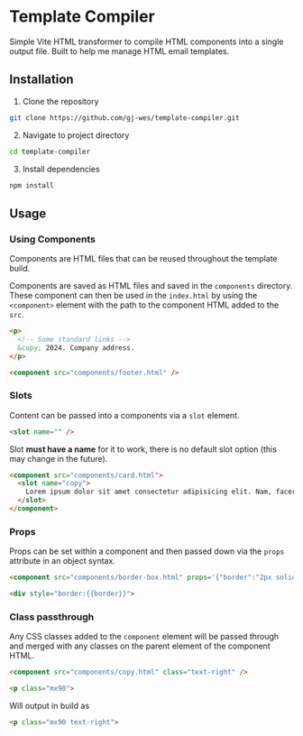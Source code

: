 # Template Compiler

Simple Vite HTML transformer to compile HTML components into a single output file. Built to help me manage HTML email templates.

## Installation
1. Clone the repository
```bash
git clone https://github.com/gj-wes/template-compiler.git
```
2. Navigate to project directory
```bash
cd template-compiler
```
3. Install dependencies
```bash
npm install
```

## Usage

### Using Components
Components are HTML files that can be reused throughout the template build.

Components are saved as HTML files and saved in the `components` directory. These component can then be used in the `index.html` by using the `<component>` element with the path to the component HTML added to the `src`.
```html
<p>
  <!-- Some standard links -->
  &copy; 2024. Company address.
</p>
```

```html
<component src="components/footer.html" />
```

### Slots
Content can be passed into a components via a `slot` element. 
```html
<slot name="" />
```
Slot **must have a name** for it to work, there is no default slot option (this may change in the future).
```html
<component src="components/card.html">
  <slot name="copy">
    Lorem ipsum dolor sit amet consectetur adipisicing elit. Nam, facere.
  </slot>
</component>
```
### Props
Props can be set within a component and then passed down via the `props` attribute in an object syntax.
```html
<component src="components/border-box.html" props='{"border":"2px solid red"}' />
```
```html
<div style="border:{{border}}">
```
### Class passthrough
Any CSS classes added to the `component` element will be passed through and merged with any classes on the parent element of the component HTML.
```html
<component src="components/copy.html" class="text-right" />
```
```html
<p class="mx90">
```
Will output in build as
```html
<p class="mx90 text-right">
```